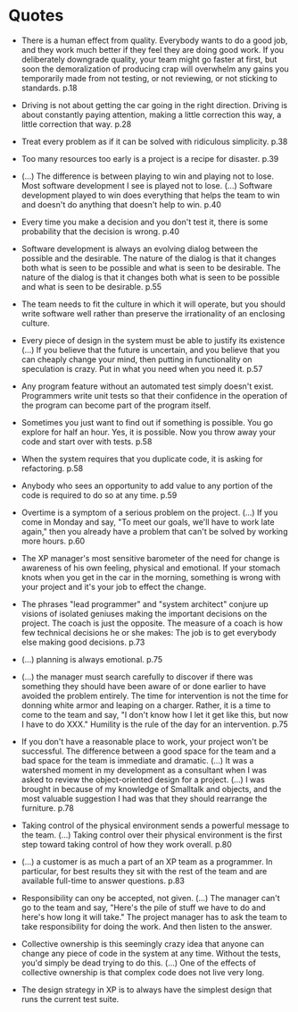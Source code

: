 # Quotes

- There is a human effect from quality. Everybody wants to do a good job, and they work much better if they feel they are doing good work. If you deliberately downgrade quality, your team might go faster at first, but soon the demoralization of producing crap will overwhelm any gains you temporarily made from not testing, or not reviewing, or not sticking to standards. p.18

- Driving is not about getting the car going in the right direction. Driving is about constantly paying attention, making a little correction this way, a little correction that way. p.28

- Treat every problem as if it can be solved with ridiculous simplicity. p.38

- Too many resources too early is a project is a recipe for disaster. p.39

- (...) The difference is between playing to win and playing not to lose. Most software development I see is played not to lose. (...) Software development played to win does everything that helps the team to win and doesn't do anything that doesn't help to win. p.40

- Every time you make a decision and you don't test it, there is some probability that the decision is wrong. p.40

- Software development is always an evolving dialog between the possible and the desirable. The nature of the dialog is that it changes both what is seen to be possible and what is seen to be desirable. The nature of the dialog is that it changes both what is seen to be possible and what is seen to be desirable. p.55

- The team needs to fit the culture in which it will operate, but you should write software well rather than preserve the irrationality of an enclosing culture.

- Every piece of design in the system must be able to justify its existence (...) If you believe that the future is uncertain, and you believe that you can cheaply change your mind, then putting in functionality on speculation is crazy. Put in what you need when you need it. p.57

- Any program feature without an automated test simply doesn't exist. Programmers write unit tests so that their confidence in the operation of the program can become part of the program itself.

- Sometimes you just want to find out if something is possible. You go explore for half an hour. Yes, it is possible. Now you throw away your code and start over with tests. p.58

- When the system requires that you duplicate code, it is asking for refactoring. p.58

- Anybody who sees an opportunity to add value to any portion of the code is required to do so at any time. p.59

- Overtime is a symptom of a serious problem on the project. (...) If you come in Monday and say, "To meet our goals, we'll have to work late again," then you already have a problem that can't be solved by working more hours. p.60

- The XP manager's most sensitive barometer of the need for change is awareness of his own feeling, physical and emotional. If your stomach knots when you get in the car in the morning, something is wrong with your project and it's your job to effect the change.

- The phrases "lead programmer" and "system architect" conjure up visions of isolated geniuses making the important decisions on the project. The coach is just the opposite. The measure of a coach is how few technical decisions he or she makes: The job is to get everybody else making good decisions. p.73

- (...) planning is always emotional. p.75

- (...) the manager must search carefully to discover if there was something they should have been aware of or done earlier to have avoided the problem entirely. The time for intervention is not the time for donning white armor and leaping on a charger. Rather, it is a time to come to the team and say, "I don't know how I let it get like this, but now I have to do XXX." Humility is the rule of the day for an intervention. p.75

- If you don't have a reasonable place to work, your project won't be successful. The difference between a good space for the team and a bad space for the team is immediate and dramatic. (...) It was a watershed moment in my development as a consultant when I was asked to review the object-oriented design for a project. (...) I was brought in because of my knowledge of Smalltalk and objects, and the most valuable suggestion I had was that they should rearrange the furniture. p.78

- Taking control of the physical environment sends a powerful message to the team. (...) Taking control over their physical environment is the first step toward taking control of how they work overall. p.80

- (...) a customer is as much a part of an XP team as a programmer. In particular, for best results they sit with the rest of the team and are available full-time to answer questions. p.83

- Responsibility can ony be accepted, not given. (...) The manager can't go to the team and say, "Here's the pile of stuff we have to do and here's how long it will take." The project manager has to ask the team to take responsibility for doing the work. And then listen to the answer.

- Collective ownership is this seemingly crazy idea that anyone can change any piece of code in the system at any time. Without the tests, you'd simply be dead trying to do this. (...) One of the effects of collective ownership is that complex code does not live very long.

- The design strategy in XP is to always have the simplest design that runs the current test suite.